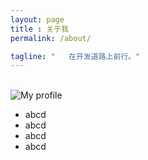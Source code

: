 ```yaml
---
layout: page
title : 关于我
permalink: /about/

tagline: "   在开发道路上前行。"
---
```


<br>

<div class="about">

<img itemprop="image" class="img-rounded about_perfil" src="https://github.com/daysleep666/mine/blob/master/assets/img/sharding-gerenciamento-usuarios/headimg.jpeg?raw=true" alt="My profile">

- abcd
- abcd
- abcd
- abcd

</div>